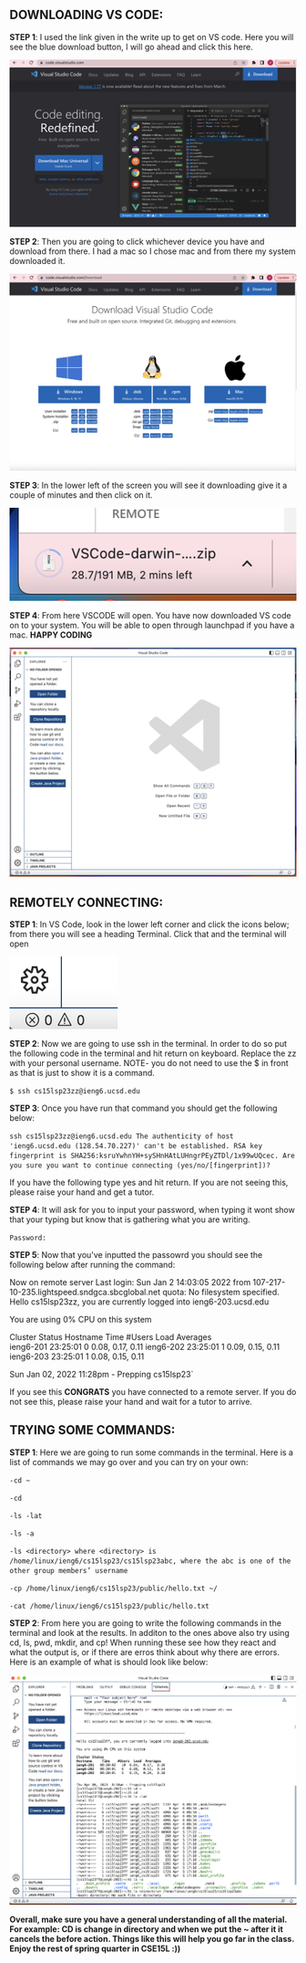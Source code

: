 **DOWNLOADING VS CODE:**
------------------------



**STEP 1**: I used the link given in the write up to get on VS code. Here you will see the blue download button, I will go ahead and click this here. 

![Image](STEP1.png)

**STEP 2**: Then you are going to click whichever device you have and download from there. I had a mac so I chose mac and from there my system downloaded it. 

![Image](STEP2.png)

**STEP 3**: In the lower left of the screen you will see it downloading give it a couple of minutes and then click on it. 

![Image](STEP4.png)

**STEP 4**: From here VSCODE will open. You have now downloaded VS code on to your system. You will be able to open through launchpad if you have a mac. **HAPPY CODING**

![Image](STEP5.png)


**REMOTELY CONNECTING:**
------------------------

**STEP 1**: In VS Code, look in the lower left corner and click the icons below; from there you will see a heading Terminal. Click that and the terminal will open

![Image](STEPFIRST.png)

**STEP 2**: Now we are going to use ssh in the terminal. In order to do so put the following code in the terminal and hit return on keyboard. Replace the zz with your personal username. NOTE- you do not need to use the $ in front as that is just to show it is a command. 

`$ ssh cs15lsp23zz@ieng6.ucsd.edu`

**STEP 3**: Once you have run that command you should get the following below:

`ssh cs15lsp23zz@ieng6.ucsd.edu
The authenticity of host 'ieng6.ucsd.edu (128.54.70.227)' can't be established.
RSA key fingerprint is SHA256:ksruYwhnYH+sySHnHAtLUHngrPEyZTDl/1x99wUQcec.
Are you sure you want to continue connecting (yes/no/[fingerprint])?`

 If you have the following type yes and hit return. If you are not seeing this, please raise your hand and get a tutor.
 
 **STEP 4**: It will ask for you to input your password, when typing it wont show that your typing but know that is gathering what you are writing.
 
 `Password:`
 
 **STEP 5**: Now that you've inputted the passowrd you should see the following below after running the command:
 

 Now on remote server
Last login: Sun Jan  2 14:03:05 2022 from 107-217-10-235.lightspeed.sndgca.sbcglobal.net
quota: No filesystem specified.
Hello cs15lsp23zz, you are currently logged into ieng6-203.ucsd.edu

You are using 0% CPU on this system

Cluster Status 
Hostname     Time    #Users  Load  Averages  
ieng6-201   23:25:01   0  0.08,  0.17,  0.11
ieng6-202   23:25:01   1  0.09,  0.15,  0.11
ieng6-203   23:25:01   1  0.08,  0.15,  0.11


Sun Jan 02, 2022 11:28pm - Prepping cs15lsp23`

If you see this **CONGRATS** you have connected to a remote server. If you do not see this, please raise your hand and wait for a tutor to arrive.

**TRYING SOME COMMANDS:**
------------------------

**STEP 1**: Here we are going to run some commands in the terminal. Here is a list of commands we may go over and you can try on your own:

`-cd ~`

`-cd`

`-ls -lat`

`-ls -a`

`-ls <directory> where <directory> is /home/linux/ieng6/cs15lsp23/cs15lsp23abc, where the abc is one of the other group members’ username`

`-cp /home/linux/ieng6/cs15lsp23/public/hello.txt ~/`

`-cat /home/linux/ieng6/cs15lsp23/public/hello.txt`

**STEP 2**: From here you are going to write the following commands in the terminal and look at the results. In additon to the ones above also try using cd, ls, pwd, mkdir, and cp! When running these see how they react and what the output is, or if there are erros think about why there are errors. Here is an example of what is should look like below:


![Image](LABIMAGE.png)

 **Overall, make sure you have a general understanding of all the material. For example: CD is change in directory and when we put the ~ after it it cancels the before action. Things like this will help you go far in the class. Enjoy the rest of spring quarter in CSE15L :))**
